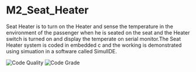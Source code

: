 # M2_Seat_Heater
Seat Heater is to turn on the Heater and sense the temperature in the environment of the passenger when he is seated on the seat and the Heater switch is turned on and display the temperate on serial monitor.The Seat Heater system is coded in embedded c and the working is demonstrated using simuation in a software called SimulIDE.

![Code Quality](https://api.codiga.io/project/33002/score/svg)  ![Code Grade](https://api.codiga.io/project/33002/status/svg)
